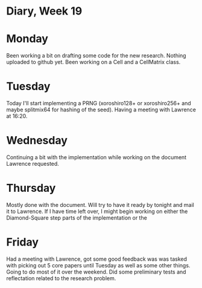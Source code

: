 # Diary, Week 19

# Monday

Been working a bit on drafting some code for the new research. Nothing uploaded to github yet.
Been working on a Cell and a CellMatrix class.

# Tuesday

Today I'll start implementing a PRNG (xoroshiro128+ or xoroshiro256+ and maybe splitmix64 for hashing of the seed).
Having a meeting with Lawrence at 16:20.

# Wednesday

Continuing a bit with the implementation while working on the document Lawrence requested.

# Thursday

Mostly done with the document. Will try to have it ready by tonight and mail it to Lawrence. If I have time left over, I might begin working on either the Diamond-Square step parts of the implementation or the 

# Friday

Had a meeting with Lawrence, got some good feedback was was tasked with picking out 5 core papers until Tuesday as well as some other things. Going to do most of it over the weekend. Did some preliminary tests and reflectation related to the research problem.
